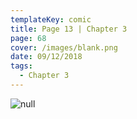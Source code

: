 ```yaml
---
templateKey: comic
title: Page 13 | Chapter 3
page: 68
cover: /images/blank.png
date: 09/12/2018
tags:
  - Chapter 3
---
```

![null](/images/0058c3p13putt.png)
